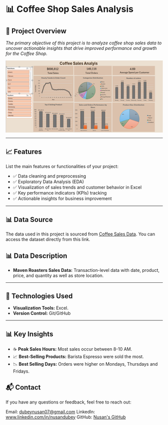 # 📊 Coffee Shop Sales Analysis 

## 🚀 Project Overview 
_The primary objective of this project is to analyze coffee shop sales data to uncover actionable insights that drive improved performance and growth for the Coffee Shop._

![Dashboard Preview]( https://github.com/NUS1996/Coffee_sales-/blob/main/Dashboard_screenshot%20.png)  

---

## 📈 Features
List the main features or functionalities of your project:
- ✅ Data cleaning and preprocessing  
- ✅ Exploratory Data Analysis (EDA)  
- ✅ Visualization of sales trends and customer behavior in Excel 
- ✅ Key performance indicators (KPIs) tracking  
- ✅ Actionable insights for business improvement  

---

## 📊 Data Source

The data used in this project is sourced from [Coffee Sales Data](https://mavenanalytics.io/data-playground?order=date_added%2Cdesc&search=Coffee). You can access the dataset directly from this link.


## 📊 Data Description
- **Maven Roasters Sales Data:** Transaction-level data with date, product, price, and quantity as well as store location.
 
---

## 🔧 Technologies Used
- **Visualization Tools:** Excel.
- **Version Control:** Git/GitHub  

---

## 📊 Key Insights
- ☕ **Peak Sales Hours:** Most sales occur between 8-10 AM.  
- 📈 **Best-Selling Products:** Barista Espresso were sold the most. 
- 📉 **Best Selling Days:** Orders were higher on Mondays, Thursdays and Fridays.  


## 📬 Contact
If you have any questions or feedback, feel free to reach out:

Email: dubeynusan07@gmail.com
LinkedIn: www.linkedin.com/in/nusandubey
GitHub: [Nusan's GitHub](https://github.com/NUS1996)

